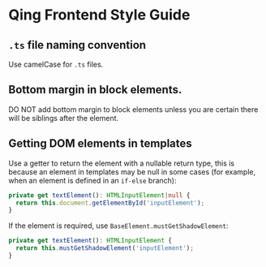# Qing Frontend Style Guide

## `.ts` file naming convention

Use camelCase for `.ts` files.

## Bottom margin in block elements.

DO NOT add bottom margin to block elements unless you are certain there will be siblings after the element.

## Getting DOM elements in templates

Use a getter to return the element with a nullable return type, this is because an element in templates may be null in some cases (for example, when an element is defined in an `if-else` branch):

```ts
private get textElement(): HTMLInputElement|null {
  return this.document.getElementById('inputElement');
}
```

If the element is required, use `BaseElement.mustGetShadowElement`:

```ts
private get textElement(): HTMLInputElement {
  return this.mustGetShadowElement('inputElement');
}
```
